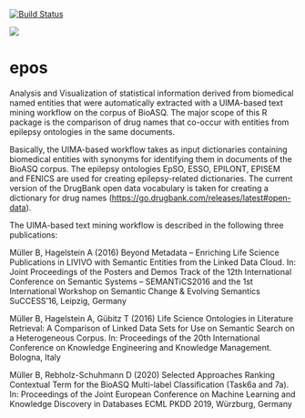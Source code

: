 [![Build Status](https://api.travis-ci.org/bernd-mueller/epos.svg?branch=master)](https://travis-ci.org/bernd-mueller/epos)

[![](https://cranlogs.r-pkg.org/badges/grand-total/epos)](https://cran.r-project.org/package=epos)

# epos
Analysis and Visualization of statistical information derived from biomedical named entities that were automatically extracted with a UIMA-based text mining workflow on the corpus of BioASQ. The major scope of this R package is the comparison of drug names that co-occur with entities from epilepsy ontologies in the same documents.

Basically, the UIMA-based workflow takes as input dictionaries containing biomedical entities with synonyms for identifying them in documents of the BioASQ corpus. The epilepsy ontologies EpSO, ESSO, EPILONT, EPISEM and FENICS are used for creating epilepsy-related dictionaries. The current version of the DrugBank open data vocabulary is taken for creating a dictionary for drug names (https://go.drugbank.com/releases/latest#open-data).

The UIMA-based text mining workflow is described in the following three publications:

Müller B, Hagelstein A (2016) Beyond Metadata – Enriching Life Science Publications in LIVIVO with Semantic Entities from the Linked Data Cloud. In: Joint Proceedings of the Posters and Demos Track of the 12th International Conference on Semantic Systems – SEMANTiCS2016 and the 1st International Workshop on Semantic Change & Evolving Semantics SuCCESS’16, Leipzig, Germany

Müller B, Hagelstein A, Gübitz T (2016) Life Science Ontologies in Literature Retrieval: A Comparison of Linked Data Sets for Use on Semantic Search on a Heterogeneous Corpus. In: Proceedings of the 20th International Conference on Knowledge Engineering and Knowledge Management. Bologna, Italy

Müller B, Rebholz-Schuhmann D (2020) Selected Approaches Ranking Contextual Term for the BioASQ Multi-label Classification (Task6a and 7a). In: Proceedings of the Joint European Conference on Machine Learning and Knowledge Discovery in Databases ECML PKDD 2019, Würzburg, Germany